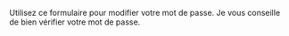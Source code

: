 Utilisez ce formulaire pour modifier votre mot de passe. Je vous conseille de bien vérifier votre mot de passe.